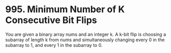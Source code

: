 # 995. Minimum Number of K Consecutive Bit Flips
 You are given a binary array nums and an integer k.  A k-bit flip is choosing a subarray of length k from nums and simultaneously changing every 0 in the subarray to 1, and every 1 in the subarray to 0.
